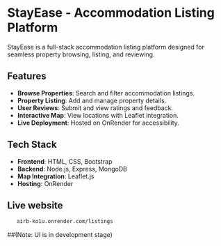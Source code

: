 # StayEase - Accommodation Listing Platform

StayEase is a full-stack accommodation listing platform designed for seamless property browsing, listing, and reviewing.

## Features
- **Browse Properties**: Search and filter accommodation listings.
- **Property Listing**: Add and manage property details.
- **User Reviews**: Submit and view ratings and feedback.
- **Interactive Map**: View locations with Leaflet integration.
- **Live Deployment**: Hosted on OnRender for accessibility.

## Tech Stack
- **Frontend**: HTML, CSS, Bootstrap
- **Backend**: Node.js, Express, MongoDB
- **Map Integration**: Leaflet.js
- **Hosting**: OnRender

## Live website
```bash
   airb-ko1u.onrender.com/listings
```

##(Note: UI is in development stage)

